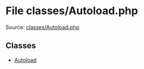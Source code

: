 File classes/Autoload.php
=========

Source: [classes/Autoload.php](https://github.com/PrestaShop/PrestaShop/blob/1.5.0.17/classes/Autoload.php)


Classes
-------

* [Autoload](class.Autoload.md)

